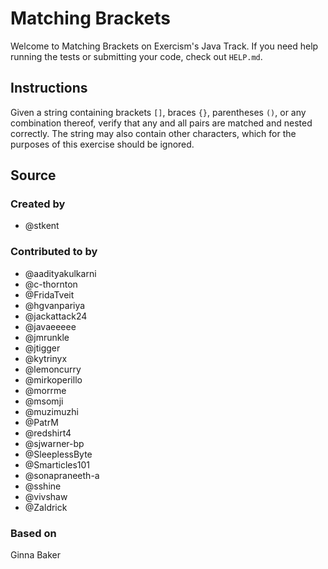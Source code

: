 # Matching Brackets

Welcome to Matching Brackets on Exercism's Java Track.
If you need help running the tests or submitting your code, check out `HELP.md`.

## Instructions

Given a string containing brackets `[]`, braces `{}`, parentheses `()`, or any combination thereof, verify that any and all pairs are matched and nested correctly.
The string may also contain other characters, which for the purposes of this exercise should be ignored.

## Source

### Created by

- @stkent

### Contributed to by

- @aadityakulkarni
- @c-thornton
- @FridaTveit
- @hgvanpariya
- @jackattack24
- @javaeeeee
- @jmrunkle
- @jtigger
- @kytrinyx
- @lemoncurry
- @mirkoperillo
- @morrme
- @msomji
- @muzimuzhi
- @PatrM
- @redshirt4
- @sjwarner-bp
- @SleeplessByte
- @Smarticles101
- @sonapraneeth-a
- @sshine
- @vivshaw
- @Zaldrick

### Based on

Ginna Baker